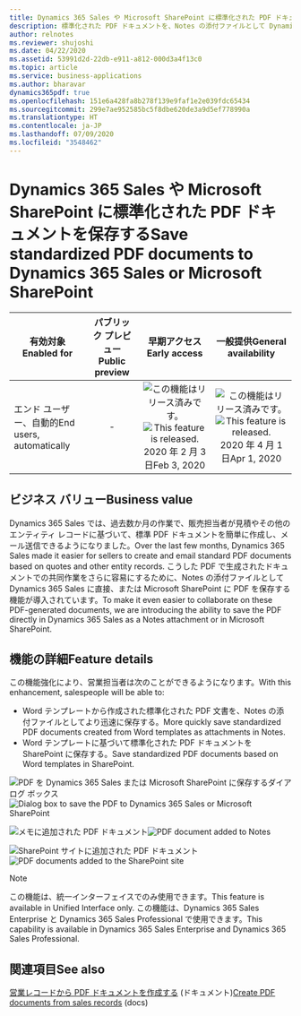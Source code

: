 ```yaml
---
title: Dynamics 365 Sales や Microsoft SharePoint に標準化された PDF ドキュメントを保存する
description: 標準化された PDF ドキュメントを、Notes の添付ファイルとして Dynamics 365 Sales に保存するか、または Microsoft SharePoint に保存します。
author: relnotes
ms.reviewer: shujoshi
ms.date: 04/22/2020
ms.assetid: 53991d2d-22db-e911-a812-000d3a4f13c0
ms.topic: article
ms.service: business-applications
ms.author: bharavar
dynamics365pdf: true
ms.openlocfilehash: 151e6a428fa8b278f139e9faf1e2e039fdc65434
ms.sourcegitcommit: 299e7ae952585bc5f8dbe620de3a9d5ef778990a
ms.translationtype: HT
ms.contentlocale: ja-JP
ms.lasthandoff: 07/09/2020
ms.locfileid: "3548462"
---
```

# <a name="save-standardized-pdf-documents-to-dynamics-365-sales-or-microsoft-sharepoint"></a><span data-ttu-id="c25a5-103">Dynamics 365 Sales や Microsoft SharePoint に標準化された PDF ドキュメントを保存する</span><span class="sxs-lookup"><span data-stu-id="c25a5-103">Save standardized PDF documents to Dynamics 365 Sales or Microsoft SharePoint</span></span>


| <span data-ttu-id="c25a5-104">有効対象</span><span class="sxs-lookup"><span data-stu-id="c25a5-104">Enabled for</span></span>    |  <span data-ttu-id="c25a5-105">パブリック プレビュー</span><span class="sxs-lookup"><span data-stu-id="c25a5-105">Public preview</span></span> | <span data-ttu-id="c25a5-106">早期アクセス</span><span class="sxs-lookup"><span data-stu-id="c25a5-106">Early access</span></span> | <span data-ttu-id="c25a5-107">一般提供</span><span class="sxs-lookup"><span data-stu-id="c25a5-107">General availability</span></span> | 
| ---------- | :----------: |:----------: |:----------: |
|<span data-ttu-id="c25a5-108">エンド ユーザー、自動的</span><span class="sxs-lookup"><span data-stu-id="c25a5-108">End users, automatically</span></span>|-|<span data-ttu-id="c25a5-109">![この機能はリリース済みです。](/dynamics365-release-plan/media/green-checkmark.png "この機能はリリース済みです。")</span><span class="sxs-lookup"><span data-stu-id="c25a5-109">![This feature is released.](/dynamics365-release-plan/media/green-checkmark.png "This feature is released.")</span></span> <span data-ttu-id="c25a5-110">2020 年 2 月 3 日</span><span class="sxs-lookup"><span data-stu-id="c25a5-110">Feb 3, 2020</span></span>| <span data-ttu-id="c25a5-111">![この機能はリリース済みです。](/dynamics365-release-plan/media/green-checkmark.png "この機能はリリース済みです。")</span><span class="sxs-lookup"><span data-stu-id="c25a5-111">![This feature is released.](/dynamics365-release-plan/media/green-checkmark.png "This feature is released.")</span></span> <span data-ttu-id="c25a5-112">2020 年 4 月 1 日</span><span class="sxs-lookup"><span data-stu-id="c25a5-112">Apr 1, 2020</span></span>|


## <a name="business-value"></a><span data-ttu-id="c25a5-113">ビジネス バリュー</span><span class="sxs-lookup"><span data-stu-id="c25a5-113">Business value</span></span>
<!-- bv start -->
<span data-ttu-id="c25a5-114">Dynamics 365 Sales では、過去数か月の作業で、販売担当者が見積やその他のエンティティ レコードに基づいて、標準 PDF ドキュメントを簡単に作成し、メール送信できるようになりました。</span><span class="sxs-lookup"><span data-stu-id="c25a5-114">Over the last few months, Dynamics 365 Sales made it easier for sellers to create and email standard PDF documents based on quotes and other entity records.</span></span> <span data-ttu-id="c25a5-115">こうした PDF で生成されたドキュメントでの共同作業をさらに容易にするために、Notes の添付ファイルとして Dynamics 365 Sales に直接、または Microsoft SharePoint に PDF を保存する機能が導入されています。</span><span class="sxs-lookup"><span data-stu-id="c25a5-115">To make it even easier to collaborate on these PDF-generated documents, we are introducing the ability to save the PDF directly in Dynamics 365 Sales as a Notes attachment or in Microsoft SharePoint.</span></span>
<!-- bv end -->



## <a name="feature-details"></a><span data-ttu-id="c25a5-116">機能の詳細</span><span class="sxs-lookup"><span data-stu-id="c25a5-116">Feature details</span></span>
<!--feature detail start -->
<span data-ttu-id="c25a5-117">この機能強化により、営業担当者は次のことができるようになります。</span><span class="sxs-lookup"><span data-stu-id="c25a5-117">With this enhancement, salespeople will be able to:</span></span>

-  <span data-ttu-id="c25a5-118">Word テンプレートから作成された標準化された PDF 文書を、Notes の添付ファイルとしてより迅速に保存する。</span><span class="sxs-lookup"><span data-stu-id="c25a5-118">More quickly save standardized PDF documents created from Word templates as attachments in Notes.</span></span>
-  <span data-ttu-id="c25a5-119">Word テンプレートに基づいて標準化された PDF ドキュメントを SharePoint に保存する。</span><span class="sxs-lookup"><span data-stu-id="c25a5-119">Save standardized PDF documents based on Word templates in SharePoint.</span></span>
<!--feature detail end -->

<span data-ttu-id="c25a5-120">![PDF を Dynamics 365 Sales または Microsoft SharePoint に保存するダイアログ ボックス](media/save-sharepoint-1.png "PDF を Dynamics 365 Sales または Microsoft SharePoint に保存するダイアログ ボックス")</span><span class="sxs-lookup"><span data-stu-id="c25a5-120">![Dialog box to save the PDF to Dynamics 365 Sales or Microsoft SharePoint](media/save-sharepoint-1.png "Dialog box to save the PDF to Dynamics 365 Sales or Microsoft SharePoint")</span></span>
<!-- Picture 1 -->
<span data-ttu-id="c25a5-121">![メモに追加された PDF ドキュメント](media/save-sharepoint-2.png "メモに追加された PDF ドキュメント")</span><span class="sxs-lookup"><span data-stu-id="c25a5-121">![PDF document added to Notes](media/save-sharepoint-2.png "PDF document added to Notes")</span></span>
<!-- Picture 2 -->
<span data-ttu-id="c25a5-122">![SharePoint サイトに追加された PDF ドキュメント](media/save-sharepoint-3.png "SharePoint サイトに追加された PDF ドキュメント")</span><span class="sxs-lookup"><span data-stu-id="c25a5-122">![PDF documents added to the SharePoint site](media/save-sharepoint-3.png "PDF documents added to the SharePoint site")</span></span>
<!-- Picture 3 -->

> [!NOTE]
> <span data-ttu-id="c25a5-123">この機能は、統一インターフェイスでのみ使用できます。</span><span class="sxs-lookup"><span data-stu-id="c25a5-123">This feature is available in Unified Interface only.</span></span> <span data-ttu-id="c25a5-124">この機能は、Dynamics 365 Sales Enterprise と Dynamics 365 Sales Professional で使用できます。</span><span class="sxs-lookup"><span data-stu-id="c25a5-124">This capability is available in Dynamics 365 Sales Enterprise and Dynamics 365 Sales Professional.</span></span>







## <a name="see-also"></a><span data-ttu-id="c25a5-125">関連項目</span><span class="sxs-lookup"><span data-stu-id="c25a5-125">See also</span></span>

<!--docs start-->
<span data-ttu-id="c25a5-126">[営業レコードから PDF ドキュメントを作成する](https://docs.microsoft.com/dynamics365/sales-enterprise/create-quote-pdf) (ドキュメント)</span><span class="sxs-lookup"><span data-stu-id="c25a5-126">[Create PDF documents from sales records](https://docs.microsoft.com/dynamics365/sales-enterprise/create-quote-pdf) (docs)</span></span>
<!--docs end-->
